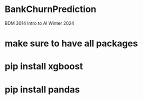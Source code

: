 # BankChurnPrediction
BDM 3014 Intro to AI Winter 2024
# make sure to have all packages
# pip install xgboost
# pip install pandas

